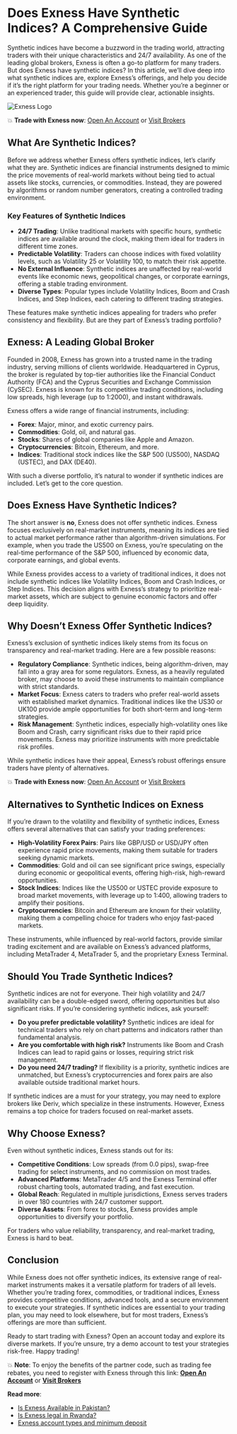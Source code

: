 # Does Exness Have Synthetic Indices? A Comprehensive Guide

Synthetic indices have become a buzzword in the trading world, attracting traders with their unique characteristics and 24/7 availability. As one of the leading global brokers, Exness is often a go-to platform for many traders. But does Exness have synthetic indices? In this article, we’ll dive deep into what synthetic indices are, explore Exness’s offerings, and help you decide if it’s the right platform for your trading needs. Whether you’re a beginner or an experienced trader, this guide will provide clear, actionable insights.

![Exness Logo](https://d3dpet1g0ty5ed.cloudfront.net/EN_Spreads_Save_20on_20every_20trade_8_1_Google_800x800.jpg)

💥 **Trade with Exness now**: [Open An Account](https://one.exnesstrack.org/boarding/sign-up/a/89rj8di4n7) or [Visit Brokers](https://one.exnesstrack.org/a/89rj8di4n7)

## What Are Synthetic Indices?

Before we address whether Exness offers synthetic indices, let’s clarify what they are. Synthetic indices are financial instruments designed to mimic the price movements of real-world markets without being tied to actual assets like stocks, currencies, or commodities. Instead, they are powered by algorithms or random number generators, creating a controlled trading environment.

### Key Features of Synthetic Indices
- **24/7 Trading**: Unlike traditional markets with specific hours, synthetic indices are available around the clock, making them ideal for traders in different time zones.
- **Predictable Volatility**: Traders can choose indices with fixed volatility levels, such as Volatility 25 or Volatility 100, to match their risk appetite.
- **No External Influence**: Synthetic indices are unaffected by real-world events like economic news, geopolitical changes, or corporate earnings, offering a stable trading environment.
- **Diverse Types**: Popular types include Volatility Indices, Boom and Crash Indices, and Step Indices, each catering to different trading strategies.

These features make synthetic indices appealing for traders who prefer consistency and flexibility. But are they part of Exness’s trading portfolio?

## Exness: A Leading Global Broker

Founded in 2008, Exness has grown into a trusted name in the trading industry, serving millions of clients worldwide. Headquartered in Cyprus, the broker is regulated by top-tier authorities like the Financial Conduct Authority (FCA) and the Cyprus Securities and Exchange Commission (CySEC). Exness is known for its competitive trading conditions, including low spreads, high leverage (up to 1:2000), and instant withdrawals.

Exness offers a wide range of financial instruments, including:
- **Forex**: Major, minor, and exotic currency pairs.
- **Commodities**: Gold, oil, and natural gas.
- **Stocks**: Shares of global companies like Apple and Amazon.
- **Cryptocurrencies**: Bitcoin, Ethereum, and more.
- **Indices**: Traditional stock indices like the S&P 500 (US500), NASDAQ (USTEC), and DAX (DE40).

With such a diverse portfolio, it’s natural to wonder if synthetic indices are included. Let’s get to the core question.

## Does Exness Have Synthetic Indices?

The short answer is **no**, Exness does not offer synthetic indices. Exness focuses exclusively on real-market instruments, meaning its indices are tied to actual market performance rather than algorithm-driven simulations. For example, when you trade the US500 on Exness, you’re speculating on the real-time performance of the S&P 500, influenced by economic data, corporate earnings, and global events.

While Exness provides access to a variety of traditional indices, it does not include synthetic indices like Volatility Indices, Boom and Crash Indices, or Step Indices. This decision aligns with Exness’s strategy to prioritize real-market assets, which are subject to genuine economic factors and offer deep liquidity.

## Why Doesn’t Exness Offer Synthetic Indices?

Exness’s exclusion of synthetic indices likely stems from its focus on transparency and real-market trading. Here are a few possible reasons:
- **Regulatory Compliance**: Synthetic indices, being algorithm-driven, may fall into a gray area for some regulators. Exness, as a heavily regulated broker, may choose to avoid these instruments to maintain compliance with strict standards.
- **Market Focus**: Exness caters to traders who prefer real-world assets with established market dynamics. Traditional indices like the US30 or UK100 provide ample opportunities for both short-term and long-term strategies.
- **Risk Management**: Synthetic indices, especially high-volatility ones like Boom and Crash, carry significant risks due to their rapid price movements. Exness may prioritize instruments with more predictable risk profiles.

While synthetic indices have their appeal, Exness’s robust offerings ensure traders have plenty of alternatives.

💥 **Trade with Exness now**: [Open An Account](https://one.exnesstrack.org/boarding/sign-up/a/89rj8di4n7) or [Visit Brokers](https://one.exnesstrack.org/a/89rj8di4n7)

## Alternatives to Synthetic Indices on Exness

If you’re drawn to the volatility and flexibility of synthetic indices, Exness offers several alternatives that can satisfy your trading preferences:
- **High-Volatility Forex Pairs**: Pairs like GBP/USD or USD/JPY often experience rapid price movements, making them suitable for traders seeking dynamic markets.
- **Commodities**: Gold and oil can see significant price swings, especially during economic or geopolitical events, offering high-risk, high-reward opportunities.
- **Stock Indices**: Indices like the US500 or USTEC provide exposure to broad market movements, with leverage up to 1:400, allowing traders to amplify their positions.
- **Cryptocurrencies**: Bitcoin and Ethereum are known for their volatility, making them a compelling choice for traders who enjoy fast-paced markets.

These instruments, while influenced by real-world factors, provide similar trading excitement and are available on Exness’s advanced platforms, including MetaTrader 4, MetaTrader 5, and the proprietary Exness Terminal.

## Should You Trade Synthetic Indices?

Synthetic indices are not for everyone. Their high volatility and 24/7 availability can be a double-edged sword, offering opportunities but also significant risks. If you’re considering synthetic indices, ask yourself:
- **Do you prefer predictable volatility?** Synthetic indices are ideal for technical traders who rely on chart patterns and indicators rather than fundamental analysis.
- **Are you comfortable with high risk?** Instruments like Boom and Crash Indices can lead to rapid gains or losses, requiring strict risk management.
- **Do you need 24/7 trading?** If flexibility is a priority, synthetic indices are unmatched, but Exness’s cryptocurrencies and forex pairs are also available outside traditional market hours.

If synthetic indices are a must for your strategy, you may need to explore brokers like Deriv, which specialize in these instruments. However, Exness remains a top choice for traders focused on real-market assets.

## Why Choose Exness?

Even without synthetic indices, Exness stands out for its:
- **Competitive Conditions**: Low spreads (from 0.0 pips), swap-free trading for select instruments, and no commission on most trades.
- **Advanced Platforms**: MetaTrader 4/5 and the Exness Terminal offer robust charting tools, automated trading, and fast execution.
- **Global Reach**: Regulated in multiple jurisdictions, Exness serves traders in over 180 countries with 24/7 customer support.
- **Diverse Assets**: From forex to stocks, Exness provides ample opportunities to diversify your portfolio.

For traders who value reliability, transparency, and real-market trading, Exness is hard to beat.

## Conclusion

While Exness does not offer synthetic indices, its extensive range of real-market instruments makes it a versatile platform for traders of all levels. Whether you’re trading forex, commodities, or traditional indices, Exness provides competitive conditions, advanced tools, and a secure environment to execute your strategies. If synthetic indices are essential to your trading plan, you may need to look elsewhere, but for most traders, Exness’s offerings are more than sufficient.

Ready to start trading with Exness? Open an account today and explore its diverse markets. If you’re unsure, try a demo account to test your strategies risk-free. Happy trading!

💥 **Note**: To enjoy the benefits of the partner code, such as trading fee rebates, you need to register with Exness through this link: **[Open An Account](https://one.exnesstrack.org/boarding/sign-up/a/89rj8di4n7)** or **[Visit Brokers](https://one.exnesstrack.org/a/89rj8di4n7)**

**Read more**:
- [Is Exness Available in Pakistan?](https://github.com/AlexMic9/Exness/blob/main/Is%20Exness%20Available%20in%20Pakistan%3F%20A%20Comprehensive%20Guide%20for%20Traders.md)
- [Is Exness legal in Rwanda?](https://github.com/AlexMic9/Exness/blob/main/Is%20Exness%20Legal%20in%20Rwanda%3F%20A%20Comprehensive%20Review.md)
- [Exness account types and minimum deposit](https://github.com/AlexMic9/Exness/blob/main/Exness%20Account%20Types%20and%20Minimum%20Deposit:%20A%20Comprehensive%20Review.md)
